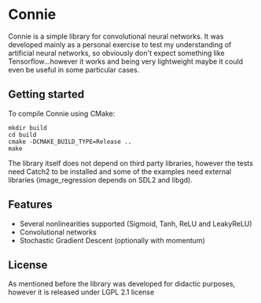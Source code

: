 # Connie
Connie is a simple library for convolutional neural networks.
It was developed mainly as a personal exercise to test my understanding of artificial neural networks, so obviously don't expect something like Tensorflow...however it works and being very lightweight maybe it could even be useful in some particular cases.

## Getting started
To compile Connie using CMake:
```
mkdir build
cd build
cmake -DCMAKE_BUILD_TYPE=Release ..
make
```
The library itself does not depend on third party libraries, however the tests need Catch2 to be installed and some of the examples need external libraries (image_regression depends on SDL2 and libgd).

## Features
- Several nonlinearities supported (Sigmoid, Tanh, ReLU and LeakyReLU)
- Convolutional networks
- Stochastic Gradient Descent (optionally with momentum)

## License
As mentioned before the library was developed for didactic purposes, however it is released under LGPL 2.1 license

